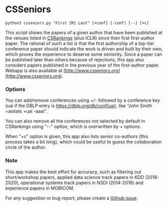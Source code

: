 # CSSeniors

```
python3 csseniors.py "First [M] Last" [+conf] [-conf] [--] [+c] 
```
This script shows the papers of a given author that have been published at the venues listed in
[CSRankings](http://csrankings.org) (plus ICLR) since their
first first-author paper.
The rational of such a list is that the first authorship of a top-tier
conference paper should indicate the work is
driven and built by their own, which proves the experience to deserve some
seniority.
Since a paper can be published later than others because of rejections,
this app also considers papers published in the
previous year of the first-author paper.
Webapp is also available at
[http://www.csseniors.org](http://www.csseniors.org).

### Options

You can add/remove conferences using +/- followed by a conference
key (uai if the DBLP entry is
https://dblp.org/db/conf/uai), like "John Smith +aistats +uai -aaai".

You can also remove all the conferences not selected by default in CSRankings using "--" option, which is overwritten by + options.

When "+c" option is given, this app also lists senior co-authors (this
process takes a bit long), which could be useful to guess the
collaboration circle of the author.

### Note

This app makes the best effort for accuracy, such as filtering out
short/workshop papers, applied data science track papers in KDD
(2018-2020), operational systems track papers in NSDI (2014-2016) and
experience papers in MOBICOM.

For any suggestion or bug report, please create a [Github
issue](https://github.com/micchie/csseniors/issues).
